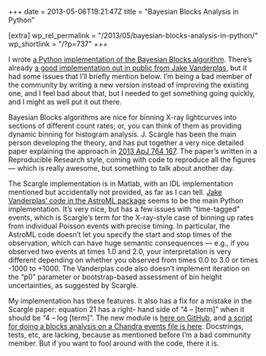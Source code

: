 +++
date = 2013-05-06T19:21:47Z
title = "Bayesian Blocks Analysis in Python"

[extra]
wp_rel_permalink = "/2013/05/bayesian-blocks-analysis-in-python/"
wp_shortlink = "/?p=737"
+++

I wrote
[a Python implementation of the Bayesian Blocks algorithm](https://github.com/pkgw/pwpy/blob/master/scilib/xbblocks.py).
There’s already
[a good implementation out in public from Jake Vanderplas](http://jakevdp.github.io/blog/2012/09/12/dynamic-programming-in-python/),
but it had some issues that I’ll briefly mention below. I’m being a bad member
of the community by writing a new version instead of improving the existing
one, and I feel bad about that, but I needed to get something going quickly,
and I might as well put it out there.

Bayesian Blocks algorithms are nice for binning X-ray lightcurves into
sections of different count rates; or, you can think of them as providing
dynamic binning for histogram analysis. J. Scargle has been the main person
developing the theory, and has put together a very nice detailed paper
explaining the approach in
[2013 ApJ 764 167](http://adsabs.harvard.edu/abs/2013ApJ...764..167S). The
paper’s written in a Reproducible Research style, coming with code to
reproduce all the figures — which is really awesome, but something to talk
about another day.

The Scargle implementation is in Matlab, with an IDL implementation mentioned
but accidentally not provided, as far as I can
tell. [Jake Vanderplas’ code in the AstroML package](http://jakevdp.github.io/blog/2012/09/12/dynamic-programming-in-python/)
seems to be the main Python implementation. It’s very nice, but has a few
issues with “time-tagged” events, which is Scargle’s term for the X-ray-style
case of binning up rates from individual Poisson events with precise timing.
In particular, the AstroML code doesn’t let you specify the start and stop
times of the observation, which can have huge semantic consequences — e.g., if
you observed two events at times 1.0 and 2.0, your interpretation is very
different depending on whether you observed from times 0.0 to 3.0 or times
-1000 to +1000. The Vanderplas code also doesn’t implement iteration on the
“p0” parameter or bootstrap-based assessment of bin height uncertainties, as
suggested by Scargle.

My implementation has these features. It also has a fix for a mistake in the
Scargle paper: equation 21 has a right- hand side of “4 – \[term\]” when it
should be “4 – log \[term\]”. The new module is
[here on GitHub](https://github.com/pkgw/pwpy/blob/master/scilib/xbblocks.py),
and
[a script for doing a blocks analysis on a Chandra events file is here](https://github.com/pkgw/pwpy/blob/master/xbin/chandrabblock).
Docstrings, tests, etc, are lacking, because as mentioned before I’m a bad
community member. But if you want to fool around with the code, there it is.
